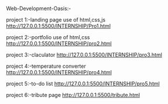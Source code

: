 Web-Development-Oasis:-


project 1:-landing page use of html,css,js
http://127.0.0.1:5500/INTERNSHIP/Pro1.html


project 2:-portfolio use of html,css
http://127.0.0.1:5500/INTERNSHIP/pro2.html


project 3:-claculator
http://127.0.0.1:5500/INTERNSHIP/pro3.html


project 4:-temperature converter
http://127.0.0.1:5500/INTERNSHIP/pro4.html


project 5:-to-do list
http://127.0.0.1:5500/INTERNSHIP/pro5.html


project 6:-tribute page
http://127.0.0.1:5500/tribute.html
